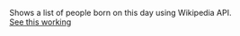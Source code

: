 Shows a list of people born on this day using Wikipedia API. <br>
[See this working](https://npsboy.github.io/Born-Today/)

